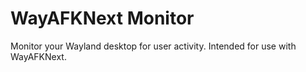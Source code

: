 # WayAFKNext Monitor
Monitor your Wayland desktop for user activity. Intended for use with WayAFKNext.

